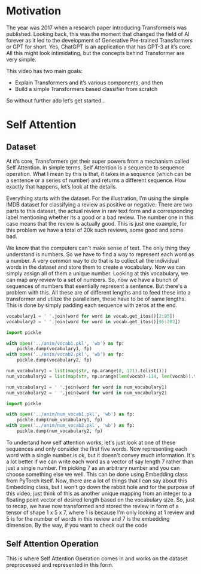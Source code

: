 # Motivation
The year was 2017 when a research paper introducing Transformers was published. Looking back, this was the moment that changed the field of AI forever as it led to the development of Generative Pre-trained Transformers or GPT for short. Yes, ChatGPT is an application that has GPT-3 at it’s core. All this might look intimidating, but the concepts behind Transformer are very simple.

This video has two main goals:
- Explain Transformers and it’s various components, and then
- Build a simple Transformers based classifier from scratch

So without further ado let’s get started...

# Self Attention
## Dataset
At it’s core, Transformers get their super powers from a mechanism called Self Attention. In simple terms, Self Attention is a sequence to sequence operation. What I mean by this is that, it takes in a sequence (which can be a sentence or a series of number) and returns a different sequence. How exactly that happens, let’s look at the details. 

Everything starts with the dataset. For the illustration, I’m using the simple IMDB dataset for classifying a review as positive or negative. There are two parts to this dataset, the actual review in raw text form and a corresponding label mentioning whether its a good or a bad review. The number one in this case means that the review is actually good. This is just one example, for this problem we have a total of 20k such reviews, some good and some bad.

We know that the computers can't make sense of text. The only thing they understand is numbers. So we have to find a way to represent each word as a number. A very common way to do that is to collect all the individual words in the dataset and store them to create a vocabulary. Now we can simply assign all of them a unique number. Looking at this vocabulary, we can map any review to a set of numbers. So, now we have a bunch of sequences of numbers that esentially represent a sentence. But there's a problem with this. All these are of different lengths and to feed these into a transformer and utilize the parallelism, these have to be of same lengths. This is done by simply padding each sequence with zeros at the end.

```py
vocabulary1 = ' '.join(word for word in vocab.get_itos()[2:95])
vocabulary2 = ' '.join(word for word in vocab.get_itos()[95:202])

import pickle

with open('../anim/vocab1.pkl', 'wb') as fp:
    pickle.dump(vocabulary1, fp)
with open('../anim/vocab2.pkl', 'wb') as fp:
    pickle.dump(vocabulary2, fp)

num_vocabulary1 = list(map(str, np.arange(0, 121).tolist()))
num_vocabulary2 = list(map(str, np.arange(len(vocab)-114, len(vocab)).tolist()))

num_vocabulary1 = ' '.join(word for word in num_vocabulary1)
num_vocabulary2 = ' '.join(word for word in num_vocabulary2)

import pickle

with open('../anim/num_vocab1.pkl', 'wb') as fp:
    pickle.dump(num_vocabulary1, fp)
with open('../anim/num_vocab2.pkl', 'wb') as fp:
    pickle.dump(num_vocabulary2, fp)
```

To undertand how self attention works, let's just look at one of these sequences and only consider the first five words. Now representing each word with a single number is ok, but it doesn't convey much information. It's a lot better if we can write each word as a vector of say length 7 rather than just a single number. I'm picking 7 as an arbitrary number and you can choose something else we well. This can be done using Embedding class from PyTorch itself. Now, there are a lot of things that I can say about this Embedding class, but I won't go down the rabbit hole and for the purpose of this video, just think of this as another unique mapping from an integer to a floating point vector of desired length based on the vocabulary size. So, just to recap, we have now transformed and stored the review in form of a tensor of shape 1 x 5 x 7, where 1 is because I'm only looking at 1 review and 5 is for the number of words in this review and 7 is the embedding dimension. By the way, if you want to check out the code 

## Self Attention Operation
This is where Self Attention Operation comes in and works on the dataset preprocessed and represented in this form.